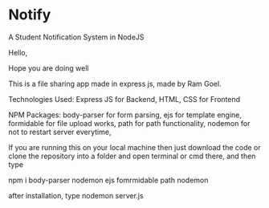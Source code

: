 # Notify
 A Student Notification System in NodeJS
 
 
 
 Hello,

Hope you are doing well


This is a file sharing app made in express js, made by Ram Goel.





Technologies Used:
Express JS for Backend,
HTML, CSS for Frontend

NPM Packages:
body-parser for form parsing,
ejs for template engine,
formidable for file upload works,
path for path functionality,
nodemon for not to restart server everytime,


If you are running this on your local machine then just download the code or clone the repository into a folder and open terminal or cmd there, and then type

npm i body-parser nodemon ejs fomrmidable path nodemon



after installation, type nodemon server.js

